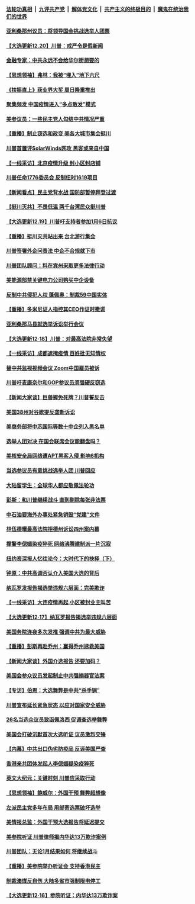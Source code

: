 ####  [法轮功真相](../../../../basic/blob/master/README.md?t=12210031) &nbsp;|&nbsp; [九评共产党](../../../../9ping.md/blob/master/README.md?t=12210031) &nbsp;|&nbsp; [解体党文化](../../../../jtdwh.md/blob/master/README.md?t=12210031)  &nbsp;|&nbsp; [共产主义的终极目的](../../../../gczydzjmd.md/blob/master/README.md?t=12210031) &nbsp;|&nbsp; [魔鬼在统治我们的世界](../../../../mgztzwmdsj.md/blob/master/README.md?t=12210031) 

#### [亚利桑那州议员：将领导国会挑战选举人团票](../pages/nf4514/n12633566.md?t=12210031) 

#### [【大选更新12.20】川普：戒严令是假新闻](../pages/nf4514/n12633433.md?t=12210031) 

#### [金融专家：中共永远不会给华尔街想要的](../pages/nf4514/n12623470.md?t=12210031) 

#### [【思想领袖】弗林：我被“埋入”地下六尺](../pages/nf4514/n12628970.md?t=12210031) 

#### [《扶摇直上》获业界大奖 周日隆重推出](../pages/nf4514/n12632819.md?t=12210031) 

#### [聚集频发 中国疫情进入“多点散发”模式](../pages/nf4514/n12632619.md?t=12210031) 

#### [美参议员：一些民主党人勾结中共情况严重](../pages/nf4514/n12632609.md?t=12210031) 

#### [【重播】制止窃选和政变 美各大城市集会挺川](../pages/nf4514/n12632242.md?t=12210031) 

#### [川普首置评SolarWinds网攻 黑客或来自中国](../pages/nf4514/n12632320.md?t=12210031) 

#### [【一线采访】北京疫情升级 封小区封店铺](../pages/nf4514/n12631765.md?t=12210031) 

#### [川普任命1776委员会 反制纽时1619项目](../pages/nf4514/n12632181.md?t=12210031) 

#### [【新闻看点】民主党背水战 国防部暂停拜登过渡](../pages/nf4514/n12631030.md?t=12210031) 

#### [【挺川灭共】不畏低温 两千台湾民众挺川普](../pages/nf4514/n12631913.md?t=12210031) 

#### [【大选更新12.19】川普吁支持者参加1月6日抗议](../pages/nf4514/n12631855.md?t=12210031) 

#### [【重播】挺川灭共站出来 台北游行集会](../pages/nf4514/n12626810.md?t=12210031) 

#### [川普签署外企问责法 中企不合规就下市](../pages/nf4514/n12631460.md?t=12210031) 

#### [川普团队顾问：料在宾州采取更多法律行动](../pages/nf4514/n12631308.md?t=12210031) 

#### [美能源部禁关键电力公司购买中企设备](../pages/nf4514/n12631090.md?t=12210031) 

#### [反制中共侵犯人权 蓬佩奥：制裁59中国实体](../pages/nf4514/n12630991.md?t=12210031) 

#### [【重播】多米尼证人指控其CEO作证时撒谎](../pages/nf4514/n12630544.md?t=12210031) 

#### [亚利桑那马县就选举诉讼举行会议](../pages/nf4514/n12629475.md?t=12210031) 

#### [【大选更新12·18】川普：对最高法院非常失望](../pages/nf4514/n12629751.md?t=12210031) 

#### [【一线采访】成都遮掩疫情 百姓批无知情权](../pages/nf4514/n12630805.md?t=12210031) 

#### [替中共监视视频会议 Zoom中国雇员被诉](../pages/nf4514/n12630739.md?t=12210031) 

#### [川普吁麦康奈尔和GOP参议员须强硬反窃选](../pages/nf4514/n12630731.md?t=12210031) 

#### [【新闻大家谈】巨兽握免死牌？川普誓反击](../pages/nf4514/n12630320.md?t=12210031) 

#### [美国38州对谷歌提反垄断诉讼](../pages/nf4514/n12630086.md?t=12210031) 

#### [美商务部将中芯国际等数十中企列入黑名单](../pages/nf4514/n12630222.md?t=12210031) 

#### [选举人团对决 在国会联席会议能翻盘吗？](../pages/nf4514/n12629629.md?t=12210031) 

#### [美核安全局网络遭APT黑客入侵 影响6机构](../pages/nf4514/n12628408.md?t=12210031) 

#### [当选参议员有意挑战选举人团 川普回应](../pages/nf4514/n12629029.md?t=12210031) 

#### [大陆留学生：全球华人都应敬佩法轮功](../pages/nf4514/n12629086.md?t=12210031) 

#### [彭斯：和川普继续战斗 直到剔除每张非法票](../pages/nf4514/n12628599.md?t=12210031) 

#### [中石油要海外办事处紧急销毁“党建”文件](../pages/nf4514/n12628284.md?t=12210031) 

#### [林伍德曝最高法院拒德州诉讼四州案内幕](../pages/nf4514/n12628480.md?t=12210031) 

#### [撑警李偲嫣染疫猝死 网络沸腾建制派一片沉寂](../pages/nf4514/n12628468.md?t=12210031) 

#### [纽约资深报人忆往论今：大时代下的抉择（下）](../pages/nf4514/n12625798.md?t=12210031) 

#### [钟原：中共高调否认介入美国大选的背后](../pages/nf4514/n12628186.md?t=12210031) 

#### [纳瓦罗发报告揭选举违规六层面：完美欺诈](../pages/nf4514/n12628200.md?t=12210031) 

#### [【一线采访】大连疫情再起 小区被封业主叫苦](../pages/nf4514/n12628197.md?t=12210031) 

#### [【大选更新12·17】纳瓦罗报告揭选举违规六层面](../pages/nf4514/n12627085.md?t=12210031) 

#### [美国务院连夜多次发推 强调中共为最大威胁](../pages/nf4514/n12628015.md?t=12210031) 

#### [【重播】彭斯再赴乔州：赢得乔州拯救美国](../pages/nf4514/n12627906.md?t=12210031) 

#### [【新闻大家谈】外国介选报告 还要加码？](../pages/nf4514/n12627681.md?t=12210031) 

#### [美国会参众议员发起制止中共强摘器官法案](../pages/nf4514/n12627668.md?t=12210031) 

#### [【专访】伯恩：大选舞弊是中共“杀手锏”](../pages/nf4514/n12626888.md?t=12210031) 

#### [川普宣布延长紧急状态 以应对国家安全威胁](../pages/nf4514/n12627138.md?t=12210031) 

#### [26名当选众议员致函佩洛西 促调查选举舞弊](../pages/nf4514/n12626445.md?t=12210031) 

#### [美国会打破沉默首次大选听证 议员激烈交锋](../pages/nf4514/n12626193.md?t=12210031) 

#### [【内幕】中共出口伪劣防疫品 反诬美国严查](../pages/nf4514/n12592597.md?t=12210031) 

#### [香港亲共团体发起人李偲嫣疑染疫猝死](../pages/nf4514/n12625177.md?t=12210031) 

#### [英文大纪元：关键时刻 川普应采取行动](../pages/nf4514/n12625811.md?t=12210031) 

#### [【思想领袖】鲍威尔：外国干预 舞弊超想像](../pages/nf4514/n12623778.md?t=12210031) 

#### [左派民主党多年布局 用邮寄选票破坏选举](../pages/nf4514/n12618058.md?t=12210031) 

#### [美情报总监：外国干预大选报告将延迟提交](../pages/nf4514/n12626139.md?t=12210031) 

#### [美参院听证 川普律师揭内华达13万欺诈案例](../pages/nf4514/n12625887.md?t=12210031) 

#### [川普团队：无论1月结果如何 将继续战斗](../pages/nf4514/n12625607.md?t=12210031) 

#### [【重播】美参院举办听证会 支持香港民主](../pages/nf4514/n12625639.md?t=12210031) 

#### [制裁澳煤反自伤 大陆多省市强制限电停工](../pages/nf4514/n12625463.md?t=12210031) 

#### [【大选更新12·16】参院听证：内华达13万欺诈案](../pages/nf4514/n12624493.md?t=12210031) 

